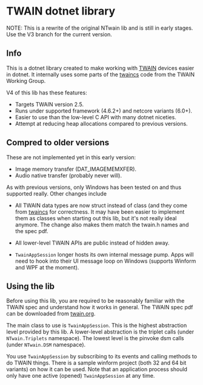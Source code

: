 # TWAIN dotnet library

NOTE: This is a rewrite of the original NTwain lib and is still
in early stages. Use the V3 branch for the current version.

## Info

This is a dotnet library created to make working with 
[TWAIN](http://twain.org/) devices easier in dotnet. 
It internally uses some parts of the
[twaincs](https://github.com/twain/twain-cs) code from
the TWAIN Working Group.

V4 of this lib has these features:

* Targets TWAIN version 2.5.
* Runs under supported framework (4.6.2+) and netcore variants (6.0+).
* Easier to use than the low-level C API with many dotnet niceties.
* Attempt at reducing heap allocations compared to previous versions.


## Compred to older versions

These are not implemented yet in this early version:

* Image memory transfer (DAT_IMAGEMEMXFER). 
* Audio native transfer (probably never will).

As with previous versions, only Windows has been tested on and thus 
supported really. Other changes include

* All TWAIN data types are now struct instead of class (and they come
from [twaincs](https://github.com/twain/twain-cs) for correctness. It may have
been easier to implement them as classes when starting out this lib, but 
it's not really ideal anymore. The change also makes them match the twain.h
names and the spec pdf.

* All lower-level TWAIN APIs are public instead of hidden away.

* `TwainAppSession` longer hosts its own internal message pump. Apps will need to hook 
into their UI message loop on Windows (supports Winform and WPF at the moment).


## Using the lib

Before using this lib, you are required to be reasonably 
familiar with the TWAIN spec and understand how it works in general. 
The TWAIN spec pdf can be downloaded from [twain.org](http://twain.org/). 

The main class to use is `TwainAppSession`. This is the highest abstraction level
provided by this lib. A lower-level abstraction is the triplet calls 
(under `NTwain.Triplets` namespace). The lowest level is the pinvoke dsm calls 
(under `NTwain.DSM` namespace).

You use `TwainAppSession` by subscribing to its events and calling methods to do TWAIN things.
There is a sample winform project (both 32 and 64 bit variants) on how it can be used. 
Note that an application process should only have one active (opened) 
`TwainAppSession` at any time.
